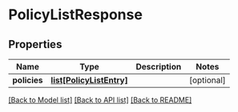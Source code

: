 # PolicyListResponse

## Properties
Name | Type | Description | Notes
------------ | ------------- | ------------- | -------------
**policies** | [**list[PolicyListEntry]**](PolicyListEntry.md) |  | [optional] 

[[Back to Model list]](../README.md#documentation-for-models) [[Back to API list]](../README.md#documentation-for-api-endpoints) [[Back to README]](../README.md)


